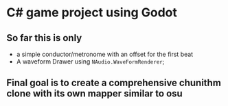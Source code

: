 # C# game project using Godot

## So far this is only
- a simple conductor/metronome with an offset for the first beat
- A waveform Drawer using ```NAudio.WaveFormRenderer```;


## Final goal is to create a comprehensive chunithm clone with its own mapper similar to osu
